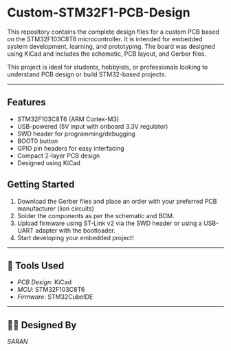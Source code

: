 # Custom-STM32F1-PCB-Design
This repository contains the complete design files for a custom PCB based on the STM32F103C8T6 microcontroller. It is intended for embedded system development, learning, and prototyping. The board was designed using KiCad and includes the schematic, PCB layout, and Gerber files.

This project is ideal for students, hobbyists, or professionals looking to understand PCB design or build STM32-based projects.

---

##  Features

- STM32F103C8T6 (ARM Cortex-M3)
- USB-powered (5V input with onboard 3.3V regulator)
- SWD header for programming/debugging
- BOOT0 button
- GPIO pin headers for easy interfacing
- Compact 2-layer PCB design
- Designed using KiCad



## Getting Started

1. Download the Gerber files and place an order with your preferred PCB manufacturer (lion circuits)
2. Solder the components as per the schematic and BOM.
3. Upload firmware using ST-Link v2 via the SWD header or using a USB-UART adapter with the bootloader.
4. Start developing your embedded project!

---

## 📌 Tools Used

- *PCB Design*: KiCad
- *MCU*: STM32F103C8T6
- *Firmware*: STM32CubeIDE

---

## 👨‍💻 Designed By
 *SARAN*
